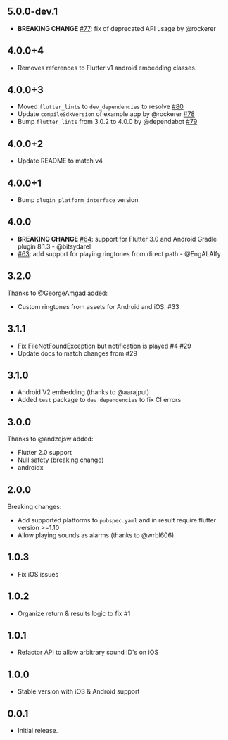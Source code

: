 ## 5.0.0-dev.1

- **BREAKING CHANGE** [#77](https://github.com/inway/flutter_ringtone_player/pull/77): fix of deprecated API usage by @rockerer

## 4.0.0+4

- Removes references to Flutter v1 android embedding classes.

## 4.0.0+3

- Moved `flutter_lints` to `dev_dependencies` to resolve [#80](https://github.com/inway/flutter_ringtone_player/issues/80)
- Update `compileSdkVersion` of example app by @rockerer [#78](https://github.com/inway/flutter_ringtone_player/pull/78)
- Bump `flutter_lints` from 3.0.2 to 4.0.0 by @dependabot [#79](https://github.com/inway/flutter_ringtone_player/pull/79)

## 4.0.0+2

- Update README to match v4

## 4.0.0+1

- Bump `plugin_platform_interface` version

## 4.0.0

- **BREAKING CHANGE** [#64](https://github.com/inway/flutter_ringtone_player/pull/64): support for Flutter 3.0 and Android Gradle plugin 8.1.3 - @bitsydarel
- [#63](https://github.com/inway/flutter_ringtone_player/pull/63): add support for playing ringtones from direct path - @EngALAlfy

## 3.2.0

Thanks to @GeorgeAmgad added:

- Custom ringtones from assets for Android and iOS. #33

## 3.1.1

- Fix FileNotFoundException but notification is played #4 #29
- Update docs to match changes from #29

## 3.1.0

- Android V2 embedding (thanks to @aarajput)
- Added `test` package to `dev_dependencies` to fix CI errors

## 3.0.0

Thanks to @andzejsw added:

- Flutter 2.0 support
- Null safety (breaking change)
- androidx

## 2.0.0

Breaking changes:

- Add supported platforms to `pubspec.yaml` and in result require flutter version >=1.10
- Allow playing sounds as alarms (thanks to @wrbl606)

## 1.0.3

- Fix iOS issues

## 1.0.2

- Organize return & results logic to fix #1

## 1.0.1

- Refactor API to allow arbitrary sound ID's on iOS

## 1.0.0

- Stable version with iOS & Android support

## 0.0.1

- Initial release.
